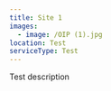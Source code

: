 ```yaml
---
title: Site 1
images:
  - image: /OIP (1).jpg
location: Test
serviceType: Test
---
```


Test description 
